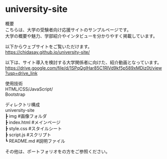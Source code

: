 # university-site  

概要  
こちらは、大学の受験者向け応援サイトのサンプルページです。  
大学の概要や魅力、学部紹介やインタビューを分かりやすく掲載しています。  
  
以下からウェブサイトをご覧いただけます。  
https://chidasay.github.io/university-site/
  
以下は、サイト導入を検討する大学関係者に向けた、紹介動画となっています。  
https://drive.google.com/file/d/1SPqQglHar85C1RlVd9kf5p589xMDiz0t/view?usp=drive_link
  
使用技術  
HTML/CSS/JavaScript/  
Bootstrap  
  
ディレクトリ構成  
university-site  
┣ img         #画像フォルダ  
┣ index.html  #メインページ  
┣ style.css   #スタイルシート  
┣ script.js   #スクリプト  
┗ README.md   #説明ファイル  
  
その他は、ポートフォリオをの方をご参照ください。
